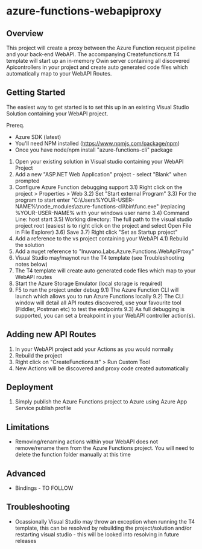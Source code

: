 # azure-functions-webapiproxy

Overview
--------
This project will create a proxy between the Azure Function request pipeline and your back-end WebAPI.
The accompanying Createfunctions.tt T4 template will start up an in-memory Owin server containing all discovered Apicontrollers in your project and create auto generated code files which automatically map to your WebAPI Routes.

Getting Started
------------------

The easiest way to get started is to set this up in an existing Visual Studio Solution containing your WebAPI project. 

Prereq.
- Azure SDK (latest)
- You'll need NPM installed (https://www.npmjs.com/package/npm)
- Once you have node/npm install "azure-functions-cli" package

1) Open your existing solution in Visual studio containing your WebAPI Project
2) Add a new "ASP.NET Web Application" project - select "Blank" when prompted
3) Configure Azure Function debugging support
3.1) Right click on the project > Properties > Web
3.2) Set "Start external Program"
3.3) For the program to start enter "C:\Users\%YOUR-USER-NAME%\node_modules\azure-functions-cli\bin\func.exe" (replacing %YOUR-USER-NAME% with your windows user name
3.4) Command Line: host start
3.5) Working directory: The full path to the visual studio project root (easiest is to right click on the project and select Open File in File Explorer)
3.6) Save
3.7) Right click "Set as Startup project"
4) Add a reference to the vs project containing your WebAPI
4.1) Rebuild the solution
5) Add a nuget reference to "Inuvano.Labs.Azure.Functions.WebApiProxy"
6) Visual Studio may/maynot run the T4 template (see Troubleshooting notes below)
7) The T4 template will create auto generated code files which map to your WebAPI routes
8) Start the Azure Storage Emulator (local storage is required)
9) F5 to run the project under debug
9.1) The Azure Function CLI will launch which allows you to run Azure Functions locally
9.2) The CLI window will detail all API routes discovered, use your favourite tool (Fiddler, Postman etc) to test the endpoints
9.3) As full debugging is supported, you can set a breakpoint in your WebAPI controller action(s).

Adding new API Routes
------------------------

1) In your WebAPI project add your Actions as you would normally
2) Rebuild the project
3) Right click on "CreateFunctions.tt" > Run Custom Tool
4) New Actions will be discovered and proxy code created automatically

Deployment
------------------------

1) Simply publish the Azure Functions project to Azure using Azure App Service publish profile

Limitations
---------------------

- Removing/renaming actions within your WebAPI does not remove/rename them from the Azure Functions project. You will need to delete the function folder manually at this time

Advanced
--------------------

- Bindings - TO FOLLOW

Troubleshooting
--------------------

- Ocassionally Visual Studio may throw an exception when running the T4 template, this can be resolved by rebuilding the project/solution and/or restarting visual studio - this will be looked into resolving in future releases

